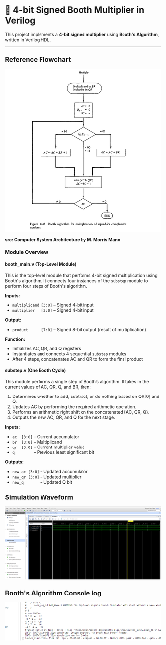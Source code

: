 # 🧮 4-bit Signed Booth Multiplier in Verilog

This project implements a **4-bit signed multiplier** using **Booth's Algorithm**, written in Verilog HDL. 

---

## Reference Flowchart

![Reference Flowchart](Reference_Flowchart.png)

**src: Computer System Architecture by M. Morris Mano** 

### Module Overview

#### booth\_main.v (Top-Level Module)

This is the top-level module that performs 4-bit signed multiplication using Booth's algorithm. It connects four instances of the `substep` module to perform four steps of Booth's algorithm.

**Inputs:**

* `multiplicand [3:0]` – Signed 4-bit input
* `multiplier   [3:0]` – Signed 4-bit input

**Output:**

* `product      [7:0]` – Signed 8-bit output (result of multiplication)

**Function:**

* Initializes AC, QR, and Q registers
* Instantiates and connects 4 sequential `substep` modules
* After 4 steps, concatenates AC and QR to form the final product

#### substep.v (One Booth Cycle)

This module performs a single step of Booth’s algorithm. It takes in the current values of AC, QR, Q, and BR, then:

1. Determines whether to add, subtract, or do nothing based on QR\[0] and Q.
2. Updates AC by performing the required arithmetic operation.
3. Performs an arithmetic right shift on the concatenated {AC, QR, Q}.
4. Outputs the new AC, QR, and Q for the next stage.

**Inputs:**

* `ac  [3:0]` – Current accumulator
* `br  [3:0]` – Multiplicand
* `qr  [3:0]` – Current multiplier value
* `q        ` – Previous least significant bit

**Outputs:**

* `new_ac [3:0]` – Updated accumulator
* `new_qr [3:0]` – Updated multiplier
* `new_q       ` – Updated Q bit

## Simulation Waveform

![Booth's Waveform](booths_waveform.png)

## Booth's Algorithm Console log

![Booth's Console Log ](booths_log.png)





